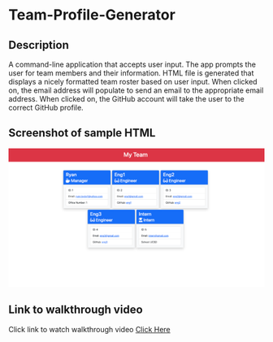 # Team-Profile-Generator

## Description

A command-line application that accepts user input. The app prompts the user for team members and their information. HTML file is generated that displays a nicely formatted team roster based on user input. When clicked on, the email address will populate to send an email to the appropriate email address. When clicked on, the GitHub account will take the user to the correct GitHub profile.

## Screenshot of sample HTML

![Screenshot of application](/dist/images/HTMLsample.png)

## Link to walkthrough video

Click link to watch walkthrough video [Click Here](/dist/videos/teamgenwalkthrough.mp4)
